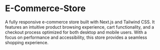 # E-Commerce-Store
A fully responsive e-commerce store built with Next.js and Tailwind CSS. It features an intuitive product browsing experience, cart functionality, and a checkout process optimized for both desktop and mobile users. With a focus on performance and accessibility, this store provides a seamless shopping experience.
